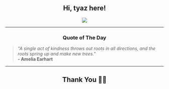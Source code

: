 <h2 align="center"> Hi, tyaz here!</h2>

<p align="center">
<a href="https://github.com/tyazx" alt="github streak"><img src="https://dvst-streak.herokuapp.com/?user=tyazx&theme=tokyonight&fire=DD472C"></a>
</p>

<hr>
<h3 align="center">Quote of The Day</h3>
<p align="center">
<blockquote>
<i>"A single act of kindness throws out roots in all directions, and the roots spring up and make new trees."</i>
<br>
<b>- Amelia Earhart</b>
</blockquote>
</p>


<hr>
<h2 align="center">Thank You 🙏🏼</h2>
